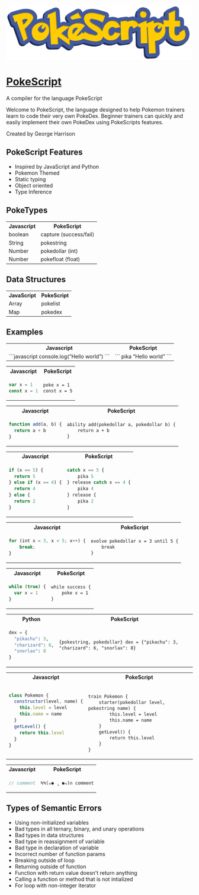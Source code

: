 ![logo](docs/logo.png)

# [PokeScript](https://georgeh02.github.io/PokeScript/)

A compiler for the language PokeScript

Welcome to PokeScript, the language designed to help Pokemon trainers learn to code their very own PokeDex. Beginner trainers can quickly and easily implement their own PokeDex using PokeScripts features.

Created by George Harrison

## PokeScript Features

- Inspired by JavaScript and Python
- Pokemon Themed
- Static typing
- Object oriented
- Type Inference

## PokeTypes

<table>
  <tr>
    <th>Javascript</th>
    <th>PokeScript</th>
  </tr>
  <tr>
    <td>boolean</td>
    <td>capture (success/fail)</td>
  </tr>
  <tr>
    <td>String</td>
    <td>pokestring</td>
  </tr>
  <tr>
    <td>Number</td>
    <td>pokedollar (int)</td>
  </tr>
  <tr>
    <td>Number</td>
    <td>pokefloat (float)</td>
  </tr>
</table>

## Data Structures

<table>
  <tr>
    <th>JavaScript</th>
    <th>PokeScript</th>
  </tr>
  <tr>
    <td>Array</td>
    <td>pokelist</td>
  </tr>
  <tr>
    <td>Map</td>
    <td>pokedex</td>
  </tr>
</table>

## Examples

<table>
    <tr>
        <th>Javascript</th>
        <th>PokeScript</th><tr>
    </tr>
    <tr>
        <td>
        ```javascript
        console.log(“Hello world”)
        ```
        </td>
        <td>
        ```
        pika “Hello world”
        ```
        </td>
    </tr>
</table>

<table>
<tr> <th>Javascript</th><th>PokeScript</th><tr>
</tr>
<td>

```javascript
var x = 1
const x = 1
```

</td>

<td>

```
poke x = 1
const x = 5
```

</td>
</table>

<table>
<tr> <th>Javascript</th><th>PokeScript</th><tr>
</tr>
<td>

```javascript
function add(a, b) {
  return a + b
}
```

</td>

<td>

```
ability add(pokedollar a, pokedollar b) {
    return a + b
}
```

</td>
</table>

<table>
<tr> <th>Javascript</th><th>PokeScript</th><tr>
</tr>
<td>

```javascript
if (x == 5) {
  return 5
} else if (x == 4) {
  return 4
} else {
  return 2
}
```

</td>

<td>

```javascript
catch x == 5 {
    pika 5
} release catch x == 4 {
    pika 4
} release {
    pika 2
}
```

</td>
</table>

<table>
<tr> <th>Javascript</th><th>PokeScript</th><tr>
</tr>
<td>

```javascript
for (int x = 3, x < 5; x++) {
    break;
}
```

</td>

<td>

```
evolve pokedollar x = 3 until 5 {
    break
}
```

</td>
</table>

<table>
<tr> <th>Javascript</th><th>PokeScript</th><tr>
</tr>
<td>

```javascript
while (true) {
  var x = 1
}
```

</td>

<td>

```
while success {
    poke x = 1
}
```

</td>
</table>

<table>
<tr> <th>Python</th><th>PokeScript</th><tr>
</tr>
<td>

```python
dex = {
  "pikachu": 3,
  "charizard": 6,
  "snorlax": 8
}
```

</td>

<td>

```
{pokestring, pokedollar} dex = {"pikachu": 3, "charizard": 6, "snorlax": 8}
```

</td>
</table>

<table>
<tr> <th>Javascript</th><th>PokeScript</th><tr>
</tr>
<td>

```javascript
class Pokemon {
  constructor(level, name) {
    this.level = level
    this.name = name
  }
  getLevel() {
    return this.level
  }
}
```

</td>

<td>

```

train Pokemon {
    starter(pokedollar level, pokestring name) {
        this.level = level
        this.name = name
    }
    getLevel() {
        return this.level
    }
}

```

</td>
</table>

<table>
<tr> <th>Javascript</th><th>PokeScript</th><tr>
</tr>
<td> 
    
```javascript
// comment
```
</td>
<td>
    
```
ϞϞ(๑⚈ ․̫ ⚈๑)∩ comment
```
</td>
</table>

## Types of Semantic Errors

- Using non-initialized variables
- Bad types in all ternary, binary, and unary operations
- Bad types in data structures
- Bad type in reassignment of variable
- Bad type in declaration of variable
- Incorrect number of function params
- Breaking outside of loop
- Returning outside of function
- Function with return value doesn't return anything
- Calling a function or method that is not intialized
- For loop with non-integer iterator
